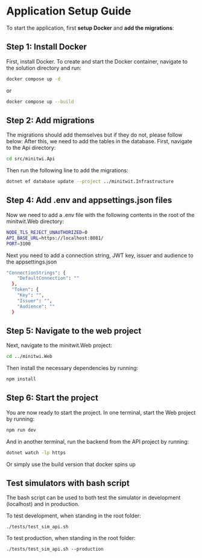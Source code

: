 # Application Setup Guide

To start the application, first **setup Docker** and **add the migrations**:

## Step 1: Install Docker

First, install Docker. To create and start the Docker container, navigate to the solution directory and run:

```sh
docker compose up -d
```
or 
```sh
docker compose up --build
```

## Step 2: Add migrations
The migrations should add themselves but if they do not, please follow below:
After this, we need to add the tables in the database. First, navigate to the Api directory:

```sh
cd src/minitwi.Api
```

Then run the following line to add the migrations:

```sh
dotnet ef database update --project ../minitwit.Infrastructure
```

## Step 4: Add .env and appsettings.json files
Now we need to add a .env file with the following contents in the root of the minitwit.Web directory:

```sh
NODE_TLS_REJECT_UNAUTHORIZED=0
API_BASE_URL=https://localhost:8081/
PORT=3100
```

Next you need to add a connection string, JWT key, issuer and audience to the appsettings.json 

```sh
"ConnectionStrings": {
    "DefaultConnection": ""
  },
  "Token": {
    "Key": "",
    "Issuer": "",
    "Audience": ""
  }
```

## Step 5: Navigate to the web project
Next, navigate to the minitwit.Web project:

```sh
cd ../minitwi.Web
```

Then install the necessary dependencies by running:

```sh
npm install
```

## Step 6: Start the project
You are now ready to start the project. In one terminal, start the Web project by running:

```sh
npm run dev
```

And in another terminal, run the backend from the API project by running:

```sh
dotnet watch -lp https
```

Or simply use the build version that docker spins up

## Test simulators with bash script

The bash script can be used to both test the simulator in development (localhost) and in production.

To test development, when standing in the root folder:

`./tests/test_sim_api.sh`

To test production, when standing in the root folder:

`./tests/test_sim_api.sh --production`
